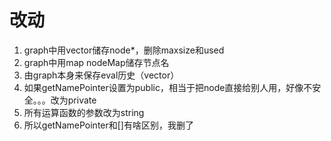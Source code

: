# 改动
1. graph中用vector储存node*，删除maxsize和used
2. graph中用map nodeMap储存节点名
3. 由graph本身来保存eval历史（vector）
4. 如果getNamePointer设置为public，相当于把node直接给别人用，好像不安全。。。改为private
5. 所有运算函数的参数改为string
6. 所以getNamePointer和[]有啥区别，我删了
